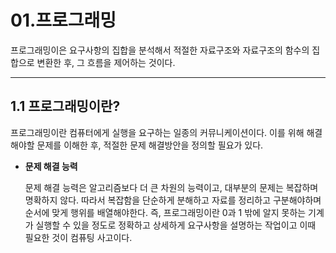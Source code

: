 # **01.프로그래밍**
프로그래밍이은 요구사항의 집합을 분석해서 적절한 자료구조와 자료구조의 함수의 집합으로 변환한 후, 그 흐름을 제어하는 것이다.
___

## **1.1 프로그래밍이란?**
프로그래밍이란 컴퓨터에게 실행을 요구하는 일종의 커뮤니케이션이다.
이를 위해 해결해야할 문제를 이해한 후, 적절한 문제 해결방안을 정의할 필요가 있다.
* **문제 해결 능력**</br>

    문제 해결 능력은 알고리즘보다 더 큰 차원의 능력이고, 대부분의 문제는 복잡하며 명확하지 않다. 따라서 복잡함을 단순하게 분해하고 자료를 정리하고 구분해야하며 순서에 맞게 행위를 배열해야한다. 즉, 프로그래밍이란 0과 1 밖에 알지 못하는 기계가 실행할 수 있을 정도로 정확하고 상세하게 요구사항을 설명하는 작업이고 이때 필요한 것이 컴퓨팅 사고이다.

